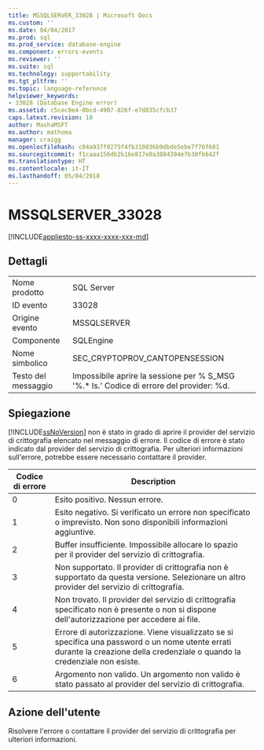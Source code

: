 ```yaml
---
title: MSSQLSERVER_33028 | Microsoft Docs
ms.custom: ''
ms.date: 04/04/2017
ms.prod: sql
ms.prod_service: database-engine
ms.component: errors-events
ms.reviewer: ''
ms.suite: sql
ms.technology: supportability
ms.tgt_pltfrm: ''
ms.topic: language-reference
helpviewer_keywords:
- 33028 (Database Engine error)
ms.assetid: c5cec0e4-0bcd-4907-826f-e7d835cfcb37
caps.latest.revision: 10
author: MashaMSFT
ms.author: mathoma
manager: craigg
ms.openlocfilehash: c04a937f0275f4fb310836b9dbde5ebe7f76f681
ms.sourcegitcommit: f1caaa156db2b16e817e0a3884394e7b30fb642f
ms.translationtype: HT
ms.contentlocale: it-IT
ms.lasthandoff: 05/04/2018
---
```

# <a name="mssqlserver33028"></a>MSSQLSERVER_33028
[!INCLUDE[appliesto-ss-xxxx-xxxx-xxx-md](../../includes/appliesto-ss-xxxx-xxxx-xxx-md.md)]
  
## <a name="details"></a>Dettagli  
  
|||  
|-|-|  
|Nome prodotto|SQL Server|  
|ID evento|33028|  
|Origine evento|MSSQLSERVER|  
|Componente|SQLEngine|  
|Nome simbolico|SEC_CRYPTOPROV_CANTOPENSESSION|  
|Testo del messaggio|Impossibile aprire la sessione per % S_MSG '%.* ls.' Codice di errore del provider: %d.|  
  
## <a name="explanation"></a>Spiegazione  
[!INCLUDE[ssNoVersion](../../includes/ssnoversion-md.md)] non è stato in grado di aprire il provider del servizio di crittografia elencato nel messaggio di errore. Il codice di errore è stato indicato dal provider del servizio di crittografia. Per ulteriori informazioni sull'errore, potrebbe essere necessario contattare il provider.  
  
|Codice di errore|Description|  
|--------------|---------------|  
|0|Esito positivo. Nessun errore.|  
|1|Esito negativo. Si verificato un errore non specificato o imprevisto. Non sono disponibili informazioni aggiuntive.|  
|2|Buffer insufficiente. Impossibile allocare lo spazio per il provider del servizio di crittografia.|  
|3|Non supportato. Il provider di crittografia non è supportato da questa versione. Selezionare un altro provider del servizio di crittografia.|  
|4|Non trovato. Il provider del servizio di crittografia specificato non è presente o non si dispone dell'autorizzazione per accedere ai file.|  
|5|Errore di autorizzazione. Viene visualizzato se si specifica una password o un nome utente errati durante la creazione della credenziale o quando la credenziale non esiste.|  
|6|Argomento non valido. Un argomento non valido è stato passato al provider del servizio di crittografia.|  
  
## <a name="user-action"></a>Azione dell'utente  
Risolvere l'errore o contattare il provider del servizio di crittografia per ulteriori informazioni.  
  
